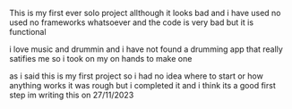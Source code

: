 This is my first ever solo project allthough it looks bad and i have used no used no frameworks whatsoever and the code is very bad 
but it is functional 

i love music and drummin and i have not found a drumming app that really satifies me 
so i took on my on hands to make one

as i said this is my first project so i had no idea where to start or how anything works
it was rough but i completed it and i think its a good first step im writing this on 27/11/2023
